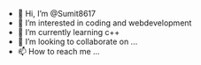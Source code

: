 - 👋 Hi, I’m @Sumit8617
- 👀 I’m interested in coding and webdevelopment
- 🌱 I’m currently learning c++
- 💞️ I’m looking to collaborate on ...
- 📫 How to reach me ...

<!---
Sumit8617/Sumit8617 is a ✨ special ✨ repository because its `README.md` (this file) appears on your GitHub profile.
You can click the Preview link to take a look at your changes.
--->
